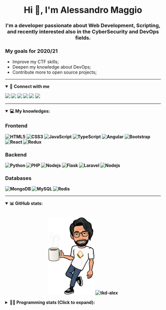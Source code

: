 <h1 align="center">Hi 👋, I'm Alessandro Maggio</h1>
<h3 align="center">I'm a developer passionate about Web Development, Scripting, and recently interested also in the CyberSecurity and DevOps fields.</h3>

### My goals for 2020/21
- Improve my CTF skills;
- Deepen my knowledge about DevOps;
- Contribute more to open source projects;

____

<details open>
<summary>🤝 <b>Connect with me<b></summary>

<p align = "center">

[<img src="https://img.shields.io/badge/twitter-1DA1F2.svg?&style=for-the-badge&logo=twitter&logoColor=white" />](https://twitter.com/TkdAxel)
[<img src ="https://img.shields.io/badge/portfolio-web-%23.svg?&style=for-the-badge&logo=&logoColor=white%22">](https://alessandromaggio.it/)
[<img src ="https://img.shields.io/badge/Telegram-1ca0f1.svg?&style=for-the-badge&logo=Telegram&logoColor=white%22&link=https://t.me/TkdAlex">](https://t.me/TkdAlex/)
[<img src="https://img.shields.io/badge/gmail-c14438.svg?&style=for-the-badge&logo=Gmail&logoColor=white&link=mailto:alex.tkd.alex@gmail.com"/>](mailto:alex.tkd.alex@gmail.com)
[<img src="https://img.shields.io/badge/linkedin-0077B5.svg?&style=for-the-badge&logo=linkedin&logoColor=white" />](https://www.linkedin.com/in/aalessandromaggio/)
[<img src = "https://img.shields.io/badge/instagram-E4405F.svg?&style=for-the-badge&logo=instagram&logoColor=white">](https://www.instagram.com/tkd_alex/)
<!--- [![Visits Badge](https://badges.pufler.dev/visits/tkd-alex/tkd-alex?style=for-the-badge&color=blue)](https://github.com/tkd-alex/tkd-alex) -->

</p>

</details>

---

<details open>
<summary>💻 <b>My knowledges</b>: </summary>

### Frontend
![HTML5](https://img.shields.io/badge/-HTML5-E34F26.svg?style=for-the-badge&logo=html5&logoColor=ffffff)
![CSS3](https://img.shields.io/badge/-CSS3-1572B6.svg?style=for-the-badge&logo=css3)
![JavaScript](https://img.shields.io/badge/-JavaScript-282C34?style=for-the-badge&logo=javascript)
![TypeScript](https://img.shields.io/badge/-TypeScript-007ACC?style=for-the-badge&logo=typescript)
![Angular](https://img.shields.io/badge/-Angular-DD0031?style=for-the-badge&logo=angular)
![Bootstrap](https://img.shields.io/badge/-Bootstrap-563D7C.svg?style=for-the-badge&logo=bootstrap)
![React](https://img.shields.io/badge/-React-282C34.svg?style=for-the-badge&logo=react&logoColor=ffffff)
![Redux](https://img.shields.io/badge/-Redux-764ABC.svg?style=for-the-badge&logo=redux)

### Backend
![Python](https://img.shields.io/badge/-Python-3776AB.svg?style=for-the-badge&logo=Python&logoColor=ffffff)
![PHP](https://img.shields.io/badge/-PHP-777BB4.svg?style=for-the-badge&logo=PHP&logoColor=ffffff)
![Nodejs](https://img.shields.io/badge/-Bash-4EAA25.svg?style=for-the-badge&logo=gnu-bash&logoColor=ffffff)
![Flask](https://img.shields.io/badge/-Flask-282C34.svg?style=for-the-badge&logo=flask)
![Laravel](https://img.shields.io/badge/-Laravel-FF2D20.svg?style=for-the-badge&logo=laravel&logoColor=ffffff)
![Nodejs](https://img.shields.io/badge/-Nodejs-339933.svg?style=for-the-badge&logo=Node.js&logoColor=ffffff)

### Databases
![MongoDB](https://img.shields.io/badge/-MongoDB-47A248?style=for-the-badge&logo=mongodb&logoColor=ffffff)
![MySQL](https://img.shields.io/badge/-MySQL-4479A1?style=for-the-badge&logo=mysql&logoColor=ffffff)
![Redis](https://img.shields.io/badge/-Redis-DC382D?style=for-the-badge&logo=Redis&logoColor=ffffff)

</details>

---

<details open>
 <summary>📊 <b>GitHub stats</b>: </summary>

<br>

<p align = "center">
    <img src="https://raw.githubusercontent.com/Tkd-Alex/tkd-alex/master/images/321517cd-ff68-41a7-b0d1-e765680568a7-8b6448d9-c944-4146-b633-adbdd25cb471-v1.png" height="250" />
    <img src="https://github-readme-stats.vercel.app/api?username=tkd-alex&show_icons=true&count_private=true&hide_border=true&line_height=25" alt="tkd-alex">
</p>

</design>

<details>
 <summary>👨‍💻 <b>Programming stats (Click to expand)</b>: </summary>
 
<!--START_SECTION:waka-->
**I'm an Early 🐤** 

```text
🌞 Morning    405 commits    █████░░░░░░░░░░░░░░░░░░░░   21.81% 
🌆 Daytime    764 commits    ██████████░░░░░░░░░░░░░░░   41.14% 
🌃 Evening    637 commits    ████████░░░░░░░░░░░░░░░░░   34.3% 
🌙 Night      51 commits     ░░░░░░░░░░░░░░░░░░░░░░░░░   2.75%

```
📅 **I'm Most Productive on Wednesday** 

```text
Monday       280 commits    ███░░░░░░░░░░░░░░░░░░░░░░   15.08% 
Tuesday      293 commits    ████░░░░░░░░░░░░░░░░░░░░░   15.78% 
Wednesday    327 commits    ████░░░░░░░░░░░░░░░░░░░░░   17.61% 
Thursday     305 commits    ████░░░░░░░░░░░░░░░░░░░░░   16.42% 
Friday       270 commits    ███░░░░░░░░░░░░░░░░░░░░░░   14.54% 
Saturday     204 commits    ██░░░░░░░░░░░░░░░░░░░░░░░   10.99% 
Sunday       178 commits    ██░░░░░░░░░░░░░░░░░░░░░░░   9.59%

```


📊 **This Week I Spent My Time On** 

```text
⌚︎ Time Zone: Europe/Rome

💬 Programming Languages: 
JavaScript               14 hrs 39 mins      █████████████░░░░░░░░░░░░   54.55% 
HTML                     4 hrs 7 mins        ███░░░░░░░░░░░░░░░░░░░░░░   15.33% 
PHP                      3 hrs 36 mins       ███░░░░░░░░░░░░░░░░░░░░░░   13.41% 
TypeScript               1 hr 26 mins        █░░░░░░░░░░░░░░░░░░░░░░░░   5.38% 
SCSS                     1 hr 6 mins         █░░░░░░░░░░░░░░░░░░░░░░░░   4.12%

🔥 Editors: 
VS Code                  26 hrs 29 mins      ████████████████████████░   98.6% 
Sublime Text             22 mins             ░░░░░░░░░░░░░░░░░░░░░░░░░   1.4%

🐱‍💻 Projects: 
myStore                  9 hrs 53 mins       █████████░░░░░░░░░░░░░░░░   36.82% 
secret-project-ytm       7 hrs 34 mins       ███████░░░░░░░░░░░░░░░░░░   28.22% 
PandaScripts-Chrome-Exten7 hrs 15 mins       ██████░░░░░░░░░░░░░░░░░░░   27.0% 
Dentist-Waiting-Room     1 hr 56 mins        █░░░░░░░░░░░░░░░░░░░░░░░░   7.23% 
Unknown Project          11 mins             ░░░░░░░░░░░░░░░░░░░░░░░░░   0.73%

💻 Operating System: 
Linux                    26 hrs 51 mins      █████████████████████████   100.0%

```

**I Mostly Code in Python** 

```text
Python                   30 repos            ██████████░░░░░░░░░░░░░░░   41.1% 
JavaScript               12 repos            ████░░░░░░░░░░░░░░░░░░░░░   16.44% 
PHP                      5 repos             █░░░░░░░░░░░░░░░░░░░░░░░░   6.85% 
CSS                      5 repos             █░░░░░░░░░░░░░░░░░░░░░░░░   6.85% 
HTML                     5 repos             █░░░░░░░░░░░░░░░░░░░░░░░░   6.85%

```



 Last Updated on 26/06/2021
<!--END_SECTION:waka-->

</details>

